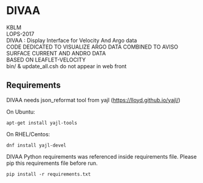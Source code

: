 DIVAA
=====

KBLM  
LOPS-2017  
DIVAA : Display Interface for Velocity And Argo data  
CODE DEDICATED TO VISUALIZE ARGO DATA COMBINED TO AVISO SURFACE CURRENT AND ANDRO DATA  
BASED ON LEAFLET-VELOCITY  
bin/ & update_all.csh do not appear in web front  

Requirements
------------
DIVAA needs json_reformat tool from yajl (https://lloyd.github.io/yajl/)

On Ubuntu:
```
apt-get install yajl-tools
```
On RHEL/Centos:
```
dnf install yajl-devel
```

DIVAA Python requirements was referenced inside requirements file. Please pip this requirements file before run.
```
pip install -r requirements.txt
```
